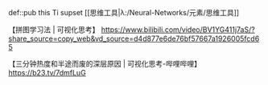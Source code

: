def::pub this Ti supset [[思维工具|λ:/Neural-Networks/元素/思维工具]]



【拼图学习法 | 可视化思考】 https://www.bilibili.com/video/BV1YG411j7aS/?share_source=copy_web&vd_source=d4d877e6de76bf57667a1926005fcd65

【三分钟热度和半途而废的深层原因 | 可视化思考-哔哩哔哩】 https://b23.tv/7dmfLuG